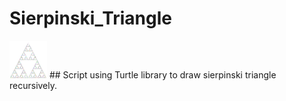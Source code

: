 # Sierpinski_Triangle
<img src="https://raw.githubusercontent.com/davidvajda/Sierpinski_Triangle/main/screenshot.png" height="60" width="60" >
## Script using Turtle library to draw sierpinski triangle recursively.
